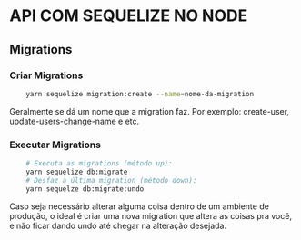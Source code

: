 # API COM SEQUELIZE NO NODE

## Migrations

### Criar Migrations

```bash
    yarn sequelize migration:create --name=nome-da-migration
```

Geralmente se dá um nome que a migration faz. Por exemplo: create-user, update-users-change-name e etc.

### Executar Migrations

```zsh
    # Executa as migrations (método up):
    yarn sequelize db:migrate
    # Desfaz a última migration (método down):
    yarn sequelze db:migrate:undo
```

Caso seja necessário alterar alguma coisa dentro de um ambiente de produção, o ideal é criar uma nova migration que altera as coisas pra você, e não ficar dando undo até chegar na alteração desejada.

